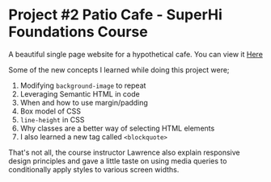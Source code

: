 # Project #2 Patio Cafe - SuperHi Foundations Course

A beautiful single page website for a hypothetical cafe. You can view it [Here](https://patio-cafe-499.superhi.hosting/)

Some of the new concepts I learned while doing this project were;

1. Modifying `background-image` to repeat
2. Leveraging Semantic HTML in code
3. When and how to use margin/padding
4. Box model of CSS
5. `line-height` in CSS
6. Why classes are a better way of selecting HTML elements
7. I also learned a new tag called `<blockquote>`

That's not all, the course instructor Lawrence also explain responsive design principles and gave a little taste on using media queries to conditionally apply styles to various screen widths.
